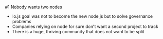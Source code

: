 #1 Nobody wants two nodes

* Io.js goal was not to become the new node js but to solve governance problems
* Companies relying on node for sure don't want a second project to track
* There is a huge, thriving community that does not want to be split 
